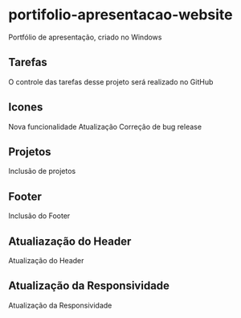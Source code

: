 # portifolio-apresentacao-website

Portfólio de apresentação, criado no Windows

## Tarefas
O controle das tarefas desse projeto será realizado no GitHub

## Icones

Nova funcionalidade
Atualização
Correção de bug
release

## Projetos

Inclusão de projetos

## Footer

Inclusão do Footer

## Atualiazação do  Header
    
Atualização do Header

## Atualização da Responsividade

Atualização da Responsividade